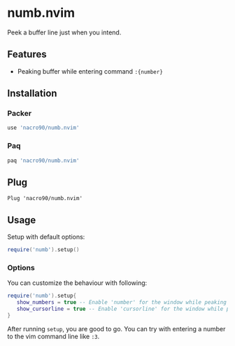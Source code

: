 # numb.nvim

Peek a buffer line just when you intend.

## Features

- Peaking buffer while entering command `:{number}`

## Installation

### Packer

```lua
use 'nacro90/numb.nvim'
```

### Paq

```lua
paq 'nacro90/numb.nvim'
```

## Plug

```viml
Plug 'nacro90/numb.nvim'
```

## Usage

Setup with default options:

```lua
require('numb').setup()
```

### Options

You can customize the behaviour with following:

```lua
require('numb').setup{
   show_numbers = true -- Enable 'number' for the window while peaking
   show_cursorline = true -- Enable 'cursorline' for the window while peaking
}
```

After running `setup`, you are good to go. You can try with entering a number to
the vim command line like `:3`.
